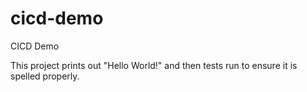 # cicd-demo
CICD Demo 

This project prints out "Hello World!" and then tests run to ensure it is spelled properly.
